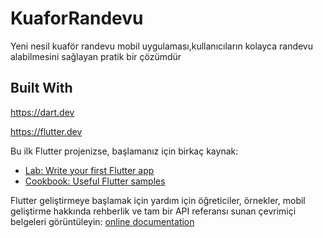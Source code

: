 # KuaforRandevu

Yeni nesil kuaför randevu mobil uygulaması,kullanıcıların kolayca randevu alabilmesini sağlayan pratik bir çözümdür

## Built With

https://dart.dev

https://flutter.dev

Bu ilk Flutter projenizse, başlamanız için birkaç kaynak:

- [Lab: Write your first Flutter app](https://docs.flutter.dev/get-started/codelab)
- [Cookbook: Useful Flutter samples](https://docs.flutter.dev/cookbook)

Flutter geliştirmeye başlamak için yardım için öğreticiler, örnekler, mobil geliştirme hakkında rehberlik ve tam bir API referansı sunan çevrimiçi belgeleri görüntüleyin:
[online documentation](https://docs.flutter.dev/)

